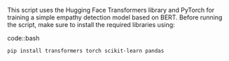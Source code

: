 This script uses the Hugging Face Transformers library and PyTorch for training a simple empathy detection model based on BERT. Before running the script, make sure to install the required libraries using:

code::bash

    pip install transformers torch scikit-learn pandas



